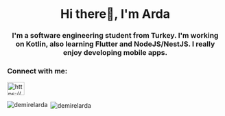 <h1 align="center">Hi there👋, I'm Arda</h1>
<h3 align="center">I'm a software engineering student from Turkey. I'm working on Kotlin, also learning Flutter and NodeJS/NestJS. I really enjoy developing mobile apps.</h3>

<h3 align="left">Connect with me:</h3>
<p align="left">
<a href="https://www.linkedin.com/in/demirelarda/" target="blank"><img align="center" src="https://raw.githubusercontent.com/rahuldkjain/github-profile-readme-generator/master/src/images/icons/Social/linked-in-alt.svg" alt="https://www.linkedin.com/in/demirelarda/" height="30" width="40" /></a>
</p>

<p><img align="left" src="https://github-readme-stats.vercel.app/api/top-langs?username=demirelarda&show_icons=true&locale=en&layout=compact" alt="demirelarda" /></p>

<p>&nbsp;<img align="center" src="https://github-readme-stats.vercel.app/api?username=demirelarda&show_icons=true&locale=en" alt="demirelarda" /></p>
